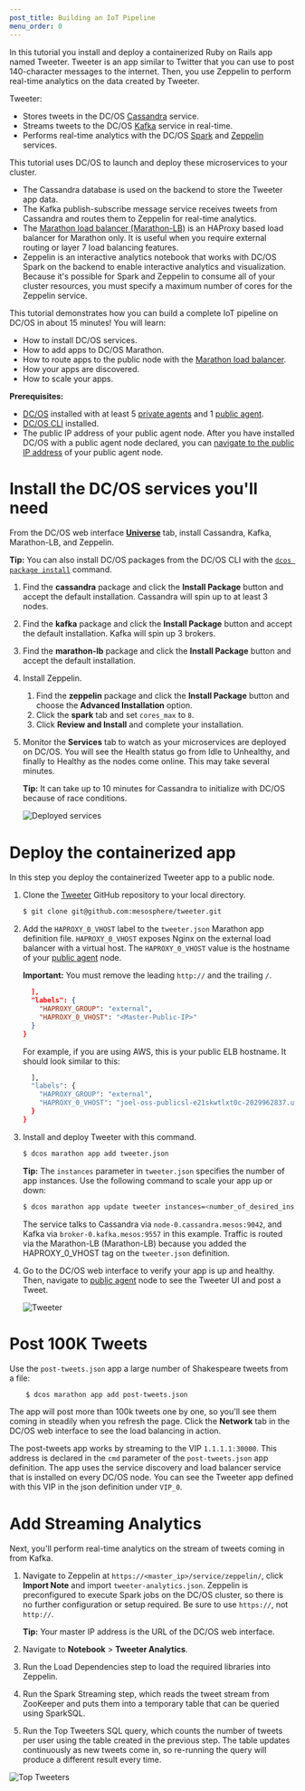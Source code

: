 ```yaml
---
post_title: Building an IoT Pipeline
menu_order: 0
---
```



In this tutorial you install and deploy a containerized Ruby on Rails app named Tweeter. Tweeter is an app similar to Twitter that you can use to post 140-character messages to the internet. Then, you use Zeppelin to perform real-time analytics on the data created by Tweeter.

Tweeter:

*   Stores tweets in the DC/OS [Cassandra][1] service.
*   Streams tweets to the DC/OS [Kafka][2] service in real-time.
*   Performs real-time analytics with the DC/OS [Spark][3] and [Zeppelin][4] services.

This tutorial uses DC/OS to launch and deploy these microservices to your cluster.

- The Cassandra database is used on the backend to store the Tweeter app data. 
- The Kafka publish-subscribe message service receives tweets from Cassandra and routes them to Zeppelin for real-time analytics.
- The [Marathon load balancer (Marathon-LB)][12] is an HAProxy based load balancer for Marathon only. It is useful when you require external routing or layer 7 load balancing features.
- Zeppelin is an interactive analytics notebook that works with DC/OS Spark on the backend to enable interactive analytics and visualization. Because it's possible for Spark and Zeppelin to consume all of your cluster resources, you must specify a maximum number of cores for the Zeppelin service.

This tutorial demonstrates how you can build a complete IoT pipeline on DC/OS in about 15 minutes! You will learn:

*   How to install DC/OS services.
*   How to add apps to DC/OS Marathon.
*   How to route apps to the public node with the [Marathon load balancer][5].
*   How your apps are discovered.
*   How to scale your apps.

**Prerequisites:**

*  [DC/OS](/docs/1.9/administration/installing/) installed with at least 5 [private agents][6] and 1 [public agent][6].
*  [DC/OS CLI](/docs/1.9/usage/cli/install/) installed.
*  The public IP address of your public agent node. After you have installed DC/OS with a public agent node declared, you can [navigate to the public IP address][9] of your public agent node.

# Install the DC/OS services you'll need
From the DC/OS web interface [**Universe**](/docs/1.9/usage/webinterface/#universe) tab, install Cassandra, Kafka, Marathon-LB, and Zeppelin.

__Tip:__ You can also install DC/OS packages from the DC/OS CLI with the [`dcos package install`][11] command.

1.  Find the **cassandra** package and click the **Install Package** button and accept the default installation. Cassandra will spin up to at least 3 nodes. 
1.  Find the **kafka** package and click the **Install Package** button and accept the default installation. Kafka will spin up 3 brokers.
1.  Find the **marathon-lb** package and click the **Install Package** button and accept the default installation.
1.  Install Zeppelin.
    1.  Find the **zeppelin** package and click the **Install Package** button and choose the **Advanced Installation** option. 
    1.  Click the **spark** tab and set `cores_max` to `8`. 
    1.  Click **Review and Install** and complete your installation.    
1.  Monitor the **Services** tab to watch as your microservices are deployed on DC/OS. You will see the Health status go from Idle to Unhealthy, and finally to Healthy as the nodes come online. This may take several minutes.

    **Tip:** It can take up to 10 minutes for Cassandra to initialize with DC/OS because of race conditions.
    
    ![Deployed services](../img/tweeter-deployed-services.png)

# Deploy the containerized app

In this step you deploy the containerized Tweeter app to a public node.

1.  Clone the [Tweeter][13] GitHub repository to your local directory.

    ```bash
    $ git clone git@github.com:mesosphere/tweeter.git
    ```

2.  Add the `HAPROXY_0_VHOST` label to the `tweeter.json` Marathon app definition file. `HAPROXY_0_VHOST` exposes Nginx on the external load balancer with a virtual host. The `HAPROXY_0_VHOST` value is the hostname of your [public agent][9] node. 

    **Important:** You must remove the leading `http://` and the trailing `/`. 
    
    ```json
      ],
      "labels": {
        "HAPROXY_GROUP": "external",
        "HAPROXY_0_VHOST": "<Master-Public-IP>"
      }
    }
    ```
    
    For example, if you are using AWS, this is your public ELB hostname. It should look similar to this: 
    
    ```bash
      ],
      "labels": {
        "HAPROXY_GROUP": "external",
        "HAPROXY_0_VHOST": "joel-oss-publicsl-e21skwtlxt0c-2029962837.us-west-2.elb.amazonaws.com"
      }
    }
    ```

4.  Install and deploy Tweeter with this command.
    
    ```bash
    $ dcos marathon app add tweeter.json
    ```
    
    **Tip:** The `instances` parameter in `tweeter.json` specifies the number of app instances. Use the following command to scale your app up or down:
    
    ```bash
    $ dcos marathon app update tweeter instances=<number_of_desired_instances>
    ```

    The service talks to Cassandra via `node-0.cassandra.mesos:9042`, and Kafka via `broker-0.kafka.mesos:9557` in this example. Traffic is routed via the Marathon-LB (Marathon-LB) because you added the HAPROXY_0_VHOST tag on the `tweeter.json` definition.

1.  Go to the DC/OS web interface to verify your app is up and healthy. Then, navigate to [public agent][9] node to see the Tweeter UI and post a Tweet.

    ![Tweeter][14]

# Post 100K Tweets

Use the `post-tweets.json` app a large number of Shakespeare tweets from a file:

        $ dcos marathon app add post-tweets.json
    

The app will post more than 100k tweets one by one, so you'll see them coming in steadily when you refresh the page. Click the **Network** tab in the DC/OS web interface to see the load balancing in action.

The post-tweets app works by streaming to the VIP `1.1.1.1:30000`. This address is declared in the `cmd` parameter of the `post-tweets.json` app definition. The app uses the service discovery and load balancer service that is installed on every DC/OS node. You can see the Tweeter app defined with this VIP in the json definition under `VIP_0`.

# Add Streaming Analytics

Next, you'll perform real-time analytics on the stream of tweets coming in from Kafka.

1.  Navigate to Zeppelin at `https://<master_ip>/service/zeppelin/`, click **Import Note** and import `tweeter-analytics.json`. Zeppelin is preconfigured to execute Spark jobs on the DC/OS cluster, so there is no further configuration or setup required. Be sure to use `https://`, not `http://`.
    
    **Tip:** Your master IP address is the URL of the DC/OS web interface.

2.  Navigate to **Notebook** > **Tweeter Analytics**.

3.  Run the Load Dependencies step to load the required libraries into Zeppelin.

4.  Run the Spark Streaming step, which reads the tweet stream from ZooKeeper and puts them into a temporary table that can be queried using SparkSQL. 

5.  Run the Top Tweeters SQL query, which counts the number of tweets per user using the table created in the previous step. The table updates continuously as new tweets come in, so re-running the query will produce a different result every time.

![Top Tweeters][16]

 [1]: https://docs.mesosphere.com/1.9/usage/service-guides/cassandra/
 [2]: https://docs.mesosphere.com/1.9/usage/service-guides/kafka
 [3]: https://docs.mesosphere.com/1.9/usage/service-guides/spark/
 [4]: https://docs.mesosphere.com/1.9/usage/service-guides/zeppelin/
 [5]: https://github.com/mesosphere/marathon-lb
 [6]: /docs/1.9/overview/concepts/
 [7]: /docs/1.9/administration/installing/cloud/
 [8]: /docs/1.9/administration/installing/custom/
 [9]: /docs/1.9/administration/locate-public-agent/
 [10]: ../img/webui-universe-install.png
 [11]: /docs/1.9/usage/cli/command-reference/
 [12]: /docs/1.9/usage/service-discovery/marathon-lb/
 [13]: https://github.com/mesosphere/tweeter
 [14]: ../img/tweeter.png
 [16]: ../img/top-tweeters.png